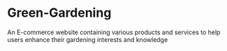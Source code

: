 # Green-Gardening
An E-commerce website containing various products and services to help users enhance their gardening interests and knowledge
